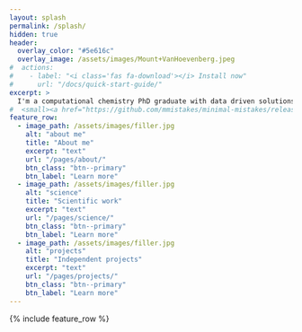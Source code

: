```yaml
---
layout: splash
permalink: /splash/
hidden: true
header:
  overlay_color: "#5e616c"
  overlay_image: /assets/images/Mount+VanHoevenberg.jpeg
#  actions:
#    - label: "<i class='fas fa-download'></i> Install now"
#      url: "/docs/quick-start-guide/"
excerpt: >
  I'm a computational chemistry PhD graduate with data driven solutions to complex problems.<br />
#  <small><a href="https://github.com/mmistakes/minimal-mistakes/releases/tag/4.24.0">Latest release v4.24.0</a></small>
feature_row:
  - image_path: /assets/images/filler.jpg
    alt: "about me"
    title: "About me"
    excerpt: "text"
    url: "/pages/about/"
    btn_class: "btn--primary"
    btn_label: "Learn more"
  - image_path: /assets/images/filler.jpg
    alt: "science"
    title: "Scientific work"
    excerpt: "text"
    url: "/pages/science/"
    btn_class: "btn--primary"
    btn_label: "Learn more"
  - image_path: /assets/images/filler.jpg
    alt: "projects"
    title: "Independent projects"
    excerpt: "text"
    url: "/pages/projects/"
    btn_class: "btn--primary"
    btn_label: "Learn more"      
---
```


{% include feature_row %}
